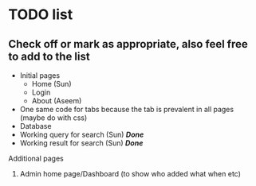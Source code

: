 # TODO list
## Check off or mark as appropriate, also feel free to add to the list

* Initial pages
  * Home (Sun)
  * Login
  * About (Aseem)
* One same code for tabs because the tab is prevalent in all pages (maybe do with css)
* Database
* Working query for search (Sun)  *****Done*****
* Working result for search (Sun) *****Done*****



Additional pages
1. Admin home page/Dashboard (to show who added what when etc)
